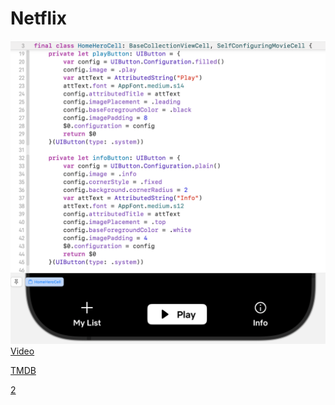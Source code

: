 #  Netflix

![](img/01.png)
[Video](https://youtu.be/KCgYDCKqato)

[TMDB](https://www.themoviedb.org/)

[2](https://youtu.be/rp_wJMoKu5o?si=Wb3DaJEIPb9o4xXi)

